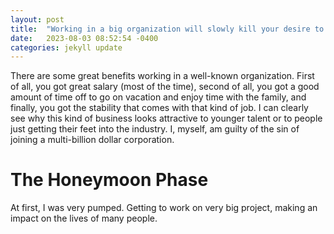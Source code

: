 ```yaml
---
layout: post
title:  "Working in a big organization will slowly kill your desire to live as a security pro"
date:   2023-08-03 08:52:54 -0400
categories: jekyll update
---
```

There are some great benefits working in a well-known organization. First of all, you got great salary (most of the time), second of all, you got a good amount of time off to go on vacation and enjoy time with the family, and finally, you got the stability that comes with that kind of job. I can clearly see why this kind of business looks attractive to younger talent or to people just getting their feet into the industry. I, myself, am guilty of the sin of joining a multi-billion dollar corporation. 

# The Honeymoon Phase
At first, I was very pumped. Getting to work on very big project, making an impact on the lives of many people.

